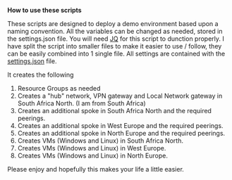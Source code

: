 **How to use these scripts**

These scripts are designed to deploy a demo environment based upon a naming convention.
All the variables can be changed as needed, stored in the settings.json file. You will need [JQ](https://stedolan.github.io/jq/) for this script to dunction properly.
I have split the script into smaller files to make it easier to use / follow, they can be easily combined into 1 single file. All settings are contained with the [settings.json](powershell/demoEnvironmentBuild/settings.json) file.

It creates the following
1. Resource Groups as needed
2. Creates a "hub" network, VPN gateway and Local Network gateway in South Africa North. (I am from South Africa)
3. Creates an additional spoke in South Africa North and the required peerings.
4. Creates an additional spoke in West Europe and the required peerings.
5. Creates an additional spoke in North Europe and the required peerings.
6. Creates VMs (Windows and Linux) in South Africa North.
7. Creates VMs (Windows and Linux) in West Europe.
8. Creates VMs (Windows and Linux) in North Europe.

Please enjoy and hopefully this makes your life a little easier.
